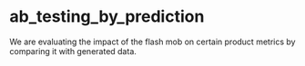 # ab_testing_by_prediction
We are evaluating the impact of the flash mob on certain product metrics by comparing it with generated data.
